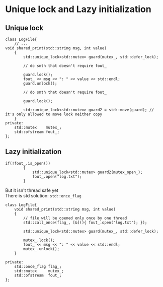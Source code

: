 # Unique lock and Lazy initialization

## Unique lock

```
class LogFile{
	// ...
void shared_print(std::string msg, int value)
	{
		std::unique_lock<std::mutex> guard(mutex_, std::defer_lock);

		// do smth that doesn't require fout_

		guard.lock();
		fout_ << msg << ": " << value << std::endl;
		guard.unlock();

		// do smth that doesn't require fout_

		guard.lock();

		std::unique_lock<std::mutex> guard2 = std::move(guard); // it's only allowed to move lock neither copy
	}
private:
	std::mutex    mutex_;
	std::ofstream fout_;
};
```

## Lazy initialization  

```
if(!fout_.is_open())
		{
			std::unique_lock<std::mutex> guard2(mutex_open_);
			fout_.open("log.txt");
		}
```

But it isn't thread safe yet  
There is std solution: `std::once_flag`  

```
class LogFile{
	void shared_print(std::string msg, int value)
	{
		// file will be opened only once by one thread
		std::call_once(flag_, [&](){ fout_.open("log.txt"); });

		std::unique_lock<std::mutex> guard(mutex_, std::defer_lock);
		
		mutex_.lock();
		fout_ << msg << ": " << value << std::endl;
		mutex_.unlock();
	}

private:
	std::once_flag flag_;
	std::mutex     mutex_;
	std::ofstream  fout_;
};
```



